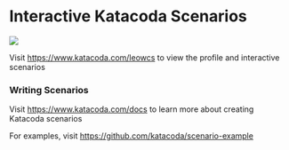 # Interactive Katacoda Scenarios

[![](http://shields.katacoda.com/katacoda/leowcs/count.svg)](https://www.katacoda.com/leowcs "Get your profile on Katacoda.com")

Visit https://www.katacoda.com/leowcs to view the profile and interactive scenarios

### Writing Scenarios
Visit https://www.katacoda.com/docs to learn more about creating Katacoda scenarios

For examples, visit https://github.com/katacoda/scenario-example
